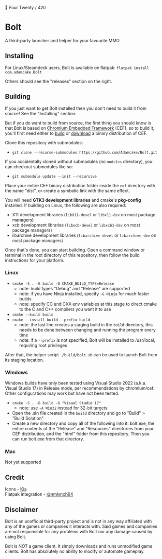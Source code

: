 🌿 Four Twenty / 420

# Bolt
A third-party launcher and helper for your favourite MMO

## Installing
For Linux/Steamdeck users, Bolt is available on flatpak: `flatpak install com.adamcake.Bolt`

Others should see the "releases" section on the right.

## Building
If you just want to get Bolt installed then you don't need to build it from source! See the "Installing" section.

But if you do want to build from source, the first thing you should know is that Bolt is based on [Chromium Embedded Framework](https://bitbucket.org/chromiumembedded/cef) (CEF), so to build it, you'll first need either to [build](https://bitbucket.org/chromiumembedded/cef/wiki/MasterBuildQuickStart.md) or [download](https://adamcake.com/cef) a binary distribution of CEF.

Clone this repository with submodules:
- `git clone --recurse-submodules https://github.com/Adamcake/Bolt.git`

If you accidentally cloned without submodules (no `modules` directory), you can checkout submodules like so:
- `git submodule update --init --recursive`

Place your entire CEF binary distribution folder inside the `cef` directory with the name "dist", or create a symbolic link with the same effect.

You will need **GTK3 development libraries** and cmake's **pkg-config** installed. If building on Linux, the following are also required:
- X11 development libraries (`libX11-devel` or `libx11-dev` on most package managers)
- xcb development libraries (`libxcb-devel` or `libxcb1-dev` on most package managers)
- libarchive development libraries (`libarchive-devel` or `libarchive-dev` on most package managers)

Once that's done, you can start building. Open a command window or terminal in the root directory of this repository, then follow the build instructions for your platform.

### Linux
- `cmake -S . -B build -D CMAKE_BUILD_TYPE=Release`
  - note: build types "Debug" and "Release" are supported
  - note: if you have Ninja installed, specify `-G Ninja` for much faster builds
  - note: specify CC and CXX env variables at this stage to direct cmake to the C and C++ compilers you want it to use
- `cmake --build build`
- `cmake --install build --prefix build`
  - note: the last line creates a staging build in the `build` directory, this needs to be done between changing and running the program every time
  - note: if a `--prefix` is not specified, Bolt will be installed to /usr/local, requiring root privileges

After that, the helper script `./build/bolt.sh` can be used to launch Bolt from its staging location.

### Windows
Windows builds have only been tested using Visual Studio 2022 (a.k.a. Visual Studio 17) in Release mode, per recommendations by chromium/cef. Other configurations may work but have not been tested.
- `cmake -S . -B build -G "Visual Studio 17"`
  - note: use `-A Win32` instead for 32-bit targets
- Open the .sln file created in the `build` directory and go to "Build" > "Build Solution"
- Create a new directory and copy all of the following into it: bolt.exe, the entire contents of the "Release" and "Resources" directories from your CEF distribution, and the "html" folder from this repository. Then you can run bolt.exe from that directory.

### Mac
Not yet supported

## Credit
Icons - [Kia](https://twitter.com/KiaWildin)  
Flatpak integration - [@nmlynch94](https://github.com/nmlynch94)

## Disclaimer
Bolt is an unofficial third-party project and is not in any way affiliated with any of the games or companies it interacts with. Said games and companies are not responsible for any problems with Bolt nor any damage caused by using Bolt.

Bolt is NOT a game client. It simply downloads and runs unmodified game clients. Bolt has absolutely no ability to modify or automate gameplay.
